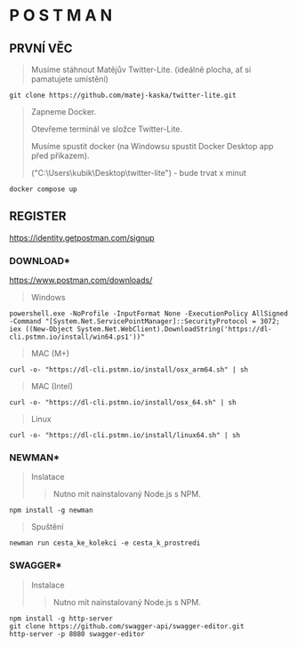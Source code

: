 # P O S T M A N

## PRVNÍ VĚC
>Musíme stáhnout Matějův Twitter-Lite. (ideálně plocha, ať si pamatujete umístění)
```
git clone https://github.com/matej-kaska/twitter-lite.git
```
>Zapneme Docker.
><p>Otevřeme terminál ve složce Twitter-Lite.
><p>Musíme spustit docker (na Windowsu spustit Docker Desktop app před příkazem).
><p>("C:\Users\kubik\Desktop\twitter-lite") - bude trvat x minut
```
docker compose up
```


## REGISTER
https://identity.getpostman.com/signup


### DOWNLOAD*
https://www.postman.com/downloads/

>Windows
```
powershell.exe -NoProfile -InputFormat None -ExecutionPolicy AllSigned -Command "[System.Net.ServicePointManager]::SecurityProtocol = 3072; iex ((New-Object System.Net.WebClient).DownloadString('https://dl-cli.pstmn.io/install/win64.ps1'))"
```

>MAC (M+)
```
curl -o- "https://dl-cli.pstmn.io/install/osx_arm64.sh" | sh
```

>MAC (Intel)
```
curl -o- "https://dl-cli.pstmn.io/install/osx_64.sh" | sh
```

>Linux
```
curl -o- "https://dl-cli.pstmn.io/install/linux64.sh" | sh
```

### NEWMAN*
>Inslatace
>>Nutno mít nainstalovaný Node.js s NPM.
```
npm install -g newman
```
>Spuštění
```
newman run cesta_ke_kolekci -e cesta_k_prostredi
```

### SWAGGER*
>Instalace
>>Nutno mít nainstalovaný Node.js s NPM.
```
npm install -g http-server
git clone https://github.com/swagger-api/swagger-editor.git
http-server -p 8080 swagger-editor
```


